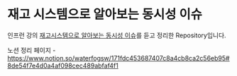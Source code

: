 # 재고 시스템으로 알아보는 동시성 이슈

인프런 강의 [재고시스템으로 알아보는 동시성 이슈](https://www.inflearn.com/course/%EB%8F%99%EC%8B%9C%EC%84%B1%EC%9D%B4%EC%8A%88-%EC%9E%AC%EA%B3%A0%EC%8B%9C%EC%8A%A4%ED%85%9C#reviews)를 듣고 정리한 Repository입니다.

노션 정리 페이지 - https://www.notion.so/waterfogsw/171fdc453687407c8a4cb8ca2c56eb95#8de54f7e4d0a4af098cec489abfaf4f1
